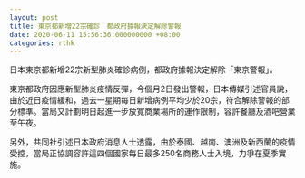 ```yaml
---
layout: post
title: 東京都新增22宗確診　都政府據報決定解除警報
date: 2020-06-11 15:56:36.000000000 +08:00
categories: rthk
---
```


日本東京都新增22宗新型肺炎確診病例，都政府據報決定解除「東京警報」。

東京都政府因應新型肺炎疫情反彈，今個月2日發出警報，日本傳媒引述官員說，由於近日疫情緩和，過去一星期每日新增病例平均少於20宗，符合解除警報的部分標準。當局又計劃明日起進一步放寬商業場所的運作限制，容許餐廳及酒吧營業至午夜。

另外，共同社引述日本政府消息人士透露，由於泰國、越南、澳洲及新西蘭的疫情受控，當局正協調容許這四個國家每日最多250名商務人士入境，力爭在夏季實施。
